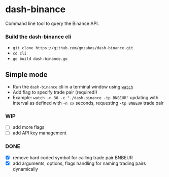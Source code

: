 # dash-binance
Command line tool to query the Binance API.

### Build the dash-binance cli
- `git clone https://github.com/gmzabos/dash-binance.git`
- `cd cli`
- `go build dash-binance.go`

## Simple mode
- Run the `dash-binance` cli in a terminal window using [`watch`](https://linux.die.net/man/1/watch) 
- Add flag to specify trade pair (required!)
- Example: `watch -n 30 -c "./dash-binance -tp BNBEUR"` updating with interval as defined with `-n xx` seconds, requesting `-tp BNBEUR` trade pair

### WIP
- [ ] add more flags
- [ ] add API key management

### DONE
- [x] remove hard coded symbol for calling trade pair BNBEUR
- [x] add arguments, options, flags handling for naming trading pairs dynamically